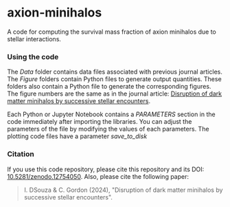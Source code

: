 # axion-minihalos
A code for computing the survival mass fraction of axion minihalos due to stellar interactions.

### Using the code

The _Data_ folder contains data files associated with previous journal articles. The _Figure_ folders contain Python files to generate output quantities. These folders also contain a Python file to generate the corresponding figures. The figure numbers are the same as in the journal article: [Disruption of dark matter minihalos by successive stellar encounters](https://doi.org/10.1103/PhysRevD.109.123035).

Each Python or Jupyter Notebook contains a _PARAMETERS_ section in the code immediately after importing the libraries. You can adjust the parameters of the file by modifying the values of each parameters. The plotting code files have a parameter _save_to_disk_ 

### Citation

If you use this code repository, please cite this repository and its DOI: [10.5281/zenodo.12754050](https://doi.org/10.5281/zenodo.12754050).
Also, please cite the following paper:
> I. DSouza & C. Gordon (2024), "Disruption of dark matter minihalos by successive stellar encounters".
